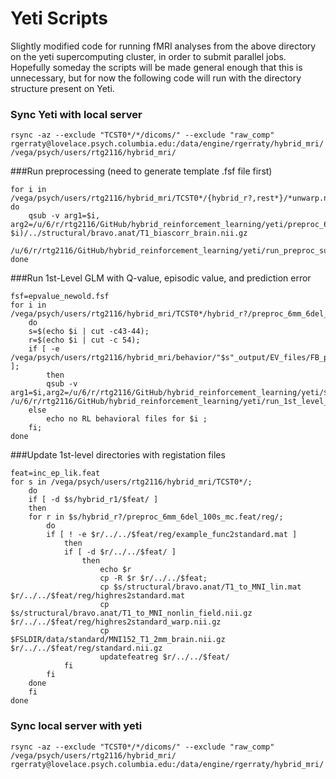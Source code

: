 # Yeti Scripts
Slightly modified code for running fMRI analyses from the above directory on the yeti supercomputing cluster, in order to submit parallel jobs. Hopefully someday the scripts will be made general enough that this is unnecessary, but for now the following code will run with the directory structure present on Yeti. 


### Sync Yeti with local server
```{.bash}
rsync -az --exclude "TCST0*/*/dicoms/" --exclude "raw_comp" rgerraty@lovelace.psych.columbia.edu:/data/engine/rgerraty/hybrid_mri/ /vega/psych/users/rtg2116/hybrid_mri/
```

###Run preprocessing (need to generate template .fsf file first)
```{.bash}
for i in /vega/psych/users/rtg2116/hybrid_mri/TCST0*/{hybrid_r?,rest*}/*unwarp.nii.gz
do
	qsub -v arg1=$i, arg2=/u/6/r/rtg2116/GitHub/hybrid_reinforcement_learning/yeti/preproc_6mm_6del_100s_mc.fsf,arg3=$(dirname $i)/../structural/bravo.anat/T1_biascorr_brain.nii.gz
	/u/6/r/rtg2116/GitHub/hybrid_reinforcement_learning/yeti/run_preproc_sub.sh 
done
```

###Run 1st-Level GLM with Q-value, episodic value, and prediction error
```{.bash}
fsf=epvalue_newold.fsf
for i in /vega/psych/users/rtg2116/hybrid_mri/TCST0*/hybrid_r?/preproc_6mm_6del_100s_mc.feat/filtered_func_data.nii.gz; 
	do 
	s=$(echo $i | cut -c43-44); 
	r=$(echo $i | cut -c 54);
	if [ -e /vega/psych/users/rtg2116/hybrid_mri/behavior/"$s"_output/EV_files/FB_pe_run"$r".txt ];
		then 
		qsub -v arg1=$i,arg2=/u/6/r/rtg2116/GitHub/hybrid_reinforcement_learning/yeti/$fsf,arg3=$s,arg4=$r /u/6/r/rtg2116/GitHub/hybrid_reinforcement_learning/yeti/run_1st_level_sub.sh
	else 
		echo no RL behavioral files for $i ;
	fi;
done
```
###Update 1st-level directories with registation files
```{.bash}
feat=inc_ep_lik.feat
for s in /vega/psych/users/rtg2116/hybrid_mri/TCST0*/;
	do
	if [ -d $s/hybrid_r1/$feat/ ]
	then
	for r in $s/hybrid_r?/preproc_6mm_6del_100s_mc.feat/reg/; 
		do 
		if [ ! -e $r/../../$feat/reg/example_func2standard.mat ]
			then
			if [ -d $r/../../$feat/ ]
				then
					echo $r
					cp -R $r $r/../../$feat;
					cp $s/structural/bravo.anat/T1_to_MNI_lin.mat $r/../../$feat/reg/highres2standard.mat
					cp $s/structural/bravo.anat/T1_to_MNI_nonlin_field.nii.gz $r/../../$feat/reg/highres2standard_warp.nii.gz
					cp $FSLDIR/data/standard/MNI152_T1_2mm_brain.nii.gz $r/../../$feat/reg/standard.nii.gz
					updatefeatreg $r/../../$feat/
			fi
		fi
	done
	fi
done
```

### Sync local server with yeti
```{.bash}
rsync -az --exclude "TCST0*/*/dicoms/" --exclude "raw_comp" /vega/psych/users/rtg2116/hybrid_mri/ rgerraty@lovelace.psych.columbia.edu:/data/engine/rgerraty/hybrid_mri/
```


